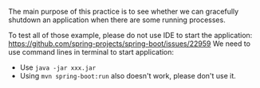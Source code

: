 The main purpose of this practice is to see whether we can gracefully shutdown an application when there are some running processes.

To test all of those example, please do not use IDE to start the application: https://github.com/spring-projects/spring-boot/issues/22959
We need to use command lines in terminal to start application:
 - Use `java -jar xxx.jar`
 - Using `mvn spring-boot:run` also doesn't work, please don't use it.